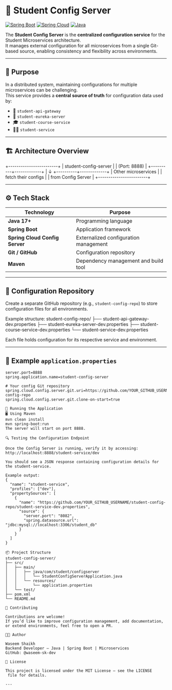 # 🧩 Student Config Server

[![Spring Boot](https://img.shields.io/badge/Spring%20Boot-3.x-brightgreen)](https://spring.io/projects/spring-boot)
[![Spring Cloud](https://img.shields.io/badge/Spring%20Cloud-2023.x-blue)](https://spring.io/projects/spring-cloud)
[![Java](https://img.shields.io/badge/Java-17%2B-orange)](https://openjdk.org/)

The **Student Config Server** is the **centralized configuration service** for the Student Microservices architecture.  
It manages external configuration for all microservices from a single Git-based source, enabling consistency and flexibility across environments.

---

## 🧠 Purpose

In a distributed system, maintaining configurations for multiple microservices can be challenging.  
This service provides a **central source of truth** for configuration data used by:

- 🏦 `student-api-gateway`  
- 🧭 `student-eureka-server`  
- 🎓 `student-course-service`  
- 👨‍🎓 `student-service`

---

## 🏗️ Architecture Overview

+------------------------+
| student-config-server |
| (Port: 8888) |
+----------+-------------+
|
↓
+----------+-------------+
| Other microservices |
| fetch their configs |
| from Config Server |
+------------------------+


---

## ⚙️ Tech Stack

| Technology | Purpose |
|-------------|----------|
| **Java 17+** | Programming language |
| **Spring Boot** | Application framework |
| **Spring Cloud Config Server** | Externalized configuration management |
| **Git / GitHub** | Configuration repository |
| **Maven** | Dependency management and build tool |

---

## 🧩 Configuration Repository

Create a separate GitHub repository (e.g., `student-config-repo`) to store configuration files for all environments.

Example structure:
student-config-repo/
├── student-api-gateway-dev.properties
├── student-eureka-server-dev.properties
├── student-course-service-dev.properties
└── student-service-dev.properties


Each file holds configuration for its respective service and environment.

---

## 🧠 Example `application.properties`

```properties
server.port=8888
spring.application.name=student-config-server

# Your config Git repository
spring.cloud.config.server.git.uri=https://github.com/YOUR_GITHUB_USERNAME/student-config-repo
spring.cloud.config.server.git.clone-on-start=true

🚀 Running the Application
🖥️ Using Maven
mvn clean install
mvn spring-boot:run
The server will start on port 8888.

🔍 Testing the Configuration Endpoint

Once the Config Server is running, verify it by accessing:
http://localhost:8888/student-service/dev

You should see a JSON response containing configuration details for the student-service.

Example output:
{
  "name": "student-service",
  "profiles": ["dev"],
  "propertySources": [
    {
      "name": "https://github.com/YOUR_GITHUB_USERNAME/student-config-repo/student-service-dev.properties",
      "source": {
        "server.port": "8082",
        "spring.datasource.url": "jdbc:mysql://localhost:3306/student_db"
      }
    }
  ]
}

📦 Project Structure
student-config-server/
├── src/
│   ├── main/
│   │   ├── java/com/student/configserver
│   │   │   └── StudentConfigServerApplication.java
│   │   └── resources/
│   │       └── application.properties
│   └── test/
├── pom.xml
└── README.md

🤝 Contributing

Contributions are welcome!
If you’d like to improve configuration management, add documentation, or extend environments, feel free to open a PR.

👨‍💻 Author

Waseem Shaikh
Backend Developer – Java | Spring Boot | Microservices
GitHub: @waseem-sk-dev

🪪 License

This project is licensed under the MIT License – see the LICENSE
 file for details.

---
